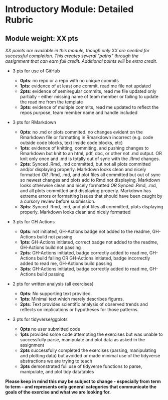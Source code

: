 # Introductory Module: Detailed Rubric

## Module weight: XX pts

_XX points are available in this module, though only XX are needed for successful completion.  This creates several "paths" through the assignment that can earn full credit.  Additional points will be extra credit._

- 3 pts for use of GitHub
    - **0pts**: no repo or a repo with no unique commits
    - **1pts**: evidence of at least one commit. read me file not updated
    - **2pts**: evidence of semiregular commits, read me file updated only partially - either missing name of team member or failing to update the read me from the template
    - **3pts**: evidence of multiple commits, read me updated to reflect the repos purpose, team member name and handle included

- 3 pts for RMarkdown
    - **0pts**: no .md or plots commited. no changes evident on the Rmarkdown file or formatting in Rmarkdown incorrect (e.g. code outside code blocks, text inside code blocks, etc)
    - **1pts**: evidence of knitting, commiting, and pushing changes to Rmarkdown but knit to an html, pdf, doc, or other not .md output. OR knit only once and .md is totally out of sync with the .Rmd changes.
    - **2pts**: Synced .Rmd, .md committed, but not all plots committed and/or displaying properly. Markdown looks clean and nicely formatted
        _OR_ .Rmd, .md, and plot files all committed but out of sync so newest changes and plots add to Rmd not displaying. Markdown looks otherwise clean and nicely formatted
        _OR_ Synced .Rmd, .md, and all plots committed and displaying properly. Markdown has extreme errors or formatting issues that should have been caught by a cursory review before submission.
    - **3pts**: Synced .Rmd, .md, and plot files all committed, plots displaying properly. Markdown looks clean and nicely formatted

- 3 pts for GH Actions
    - **0pts**:  not initiated, GH-Actions badge not added to the readme, GH-Actions build not passing
    - **1pts**: GH-Actions initiated, correct badge not added to the readme, GH-Actions build not passing
    - **2pts**: GH-Actions initiated, badge correctly added to read me, GH-Actions build failing OR GH-Actions initiated, badge incorrectly added to read me, GH-Actions build passing
    - **3pts**: GH-Actions initiated, badge correctly added to read me, GH-Actions build passing

- 2 pts for written analysis (all exercises)
  - **0pts**: No supporting text provided.
  - **1pts**: Minimal text which merely describes figures.
  - **2pts**: Text provides scientific analysis of observed trends and reflects on implications or hypotheses for those patterns.

- 3 pts for tidyverse/ggplots
    - **0pts** no user submitted code
    - **1pts** provided some code attempting the exercises but was unable to successfully parse, manipulate and plot data as asked in the assignment
    - **2pts** successfully completed the exercises (parsing, manipulating and plotting data) but avoided or made minimal use of the tidyverse abstractions we are trying to teach
    - **3pts** demonstrated full use of tidyverse functions to parse, manipulate, and plot tidy datatables

__Please keep in mind this may be subject to change - especially from term to term -
and represents only general categories that communicate the goals of the exercise and what we are looking for.__

